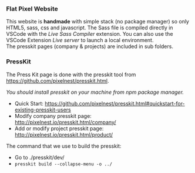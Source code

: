 ### Flat Pixel Website

This website is **handmade** with simple stack (no package manager) so only HTML5, sass, css and javascript. The Sass file is compiled directly in VSCode with the _Live Sass Compiler_ extension. You can also use the VSCode Extension _Live server_ to launch a local environment. <br>
The presskit pages (company & projects) are included in sub folders.

### PressKit

The Press Kit page is done with the presskit tool from https://github.com/pixelnest/presskit.html.

_You should install presskit on your machine from npm package manager._

- Quick Start: https://github.com/pixelnest/presskit.html#quickstart-for-existing-presskit-users <br>
- Modify company presskit page: http://pixelnest.io/presskit.html/company/ <br>
- Add or modify project presskit page: http://pixelnest.io/presskit.html/product/

The command that we use to build the presskit:

- Go to ./presskit/dev/
- `presskit build --collapse-menu -o ../`
